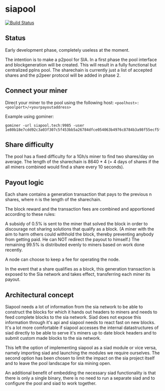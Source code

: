 # siapool


[![Build Status](https://travis-ci.org/siapool/p2pool.svg?branch=master)](https://travis-ci.org/siapool/p2pool)

## Status

Early development phase, completely useless at the moment.

The intention is to make a p2pool for SIA. In a first phase the pool interface and blockgeneration will be created. This will result in a fully functional but centralized pplns pool. The sharechain is currently just a list of accepted shares and the p2peer protocol will be added in phase 2.

## Connect your miner

Direct your miner to the pool using the following host: `<poolhost>:<poolport>/<yourpayoutaddress>`

Example using gominer:
```
gominer -url siapool.tech:9985 -user 1e80b18e7cdd92c3a03f307c5f453bb5a26784dfce054063b4976c8784b3a98f55ecf5f59627
```

## Share difficulty

The pool has a fixed difficulty for a 1Gh/s miner to find two shares/day on average. The length of the sharechain is 8640 * 4 (= 4 days of shares if the all miners combined would find a share every 10 seconds).

## Payout logic

Each share contains a generation transaction that pays to the previous n shares, where n is the length of the sharechain.

The block reward and the transaction fees are combined and apportioned according to these rules:

A subsidy of 0.5% is sent to the miner that solved the block in order to discourage not sharing solutions that qualify as a block. (A miner with the aim to harm others could withhold the block, thereby preventing anybody from getting paid. He can NOT redirect the payout to himself.) The remaining 99.5% is distributed evenly to miners based on work done recently.

A node can choose to keep a fee for operating the node.

In the event that a share qualifies as a block, this generation transaction is exposed to the Sia network and takes effect, transferring each miner its payout.

## Architectural concept

Siapool needs a lot of information from the sia network to be able to construct the blocks for which it hands out headers to miners and needs to feed complete blocks to the sia network. Siad does not expose this information through it's api and siapool needs to react fast on new blocks. It's a lot more comfortable if siapool accesses the internal datastructures of siad directly to be able to serve it's miners up to date block headers and to submit custom made blocks to the sia network.

This left the option of implementing siapool as a siad module or vice versa, namely importing siad and launching the modules we require ourselves. The second option has been chosen to limit the impact on the sia project itself and to leave the pool landscape for sia mining open.

An additional benefit of embedding the necessary siad functionality is that there is only a single binary, there is no need to run a separate siad and to configure the pool and siad to work together.
